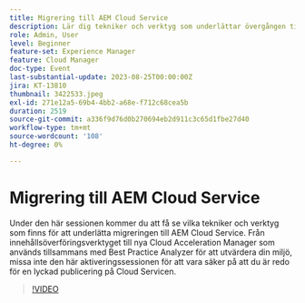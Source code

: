 ```yaml
---
title: Migrering till AEM Cloud Service
description: Lär dig tekniker och verktyg som underlättar övergången till AEM Cloud Service. Från verktyget Innehållsöverföring till nya Cloud Acceleration Manager som används tillsammans med Best Practice Analyzer för att utvärdera din miljö.
role: Admin, User
level: Beginner
feature-set: Experience Manager
feature: Cloud Manager
doc-type: Event
last-substantial-update: 2023-08-25T00:00:00Z
jira: KT-13810
thumbnail: 3422533.jpeg
exl-id: 271e12a5-69b4-4bb2-a68e-f712c68cea5b
duration: 2519
source-git-commit: a336f9d76d0b270694eb2d911c3c65d1fbe27d40
workflow-type: tm+mt
source-wordcount: '108'
ht-degree: 0%

---
```


# Migrering till AEM Cloud Service

Under den här sessionen kommer du att få se vilka tekniker och verktyg som finns för att underlätta migreringen till AEM Cloud Service. Från innehållsöverföringsverktyget till nya Cloud Acceleration Manager som används tillsammans med Best Practice Analyzer för att utvärdera din miljö, missa inte den här aktiveringssessionen för att vara säker på att du är redo för en lyckad publicering på Cloud Servicen.

>[!VIDEO](https://video.tv.adobe.com/v/3422533/?learn=on)
